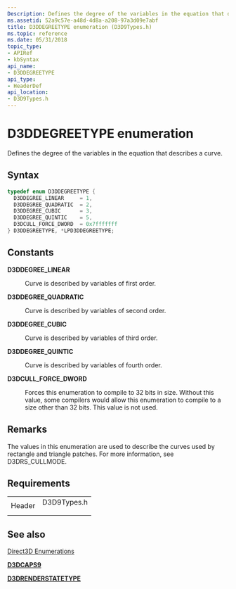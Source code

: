 ```yaml
---
Description: Defines the degree of the variables in the equation that describes a curve.
ms.assetid: 52a9c57e-a48d-4d8a-a208-97a3d09e7abf
title: D3DDEGREETYPE enumeration (D3D9Types.h)
ms.topic: reference
ms.date: 05/31/2018
topic_type: 
- APIRef
- kbSyntax
api_name: 
- D3DDEGREETYPE
api_type: 
- HeaderDef
api_location: 
- D3D9Types.h
---
```


# D3DDEGREETYPE enumeration

Defines the degree of the variables in the equation that describes a curve.

## Syntax


```C++
typedef enum D3DDEGREETYPE { 
  D3DDEGREE_LINEAR     = 1,
  D3DDEGREE_QUADRATIC  = 2,
  D3DDEGREE_CUBIC      = 3,
  D3DDEGREE_QUINTIC    = 5,
  D3DCULL_FORCE_DWORD  = 0x7fffffff
} D3DDEGREETYPE, *LPD3DDEGREETYPE;
```



## Constants

<dl> <dt>

<span id="D3DDEGREE_LINEAR"></span><span id="d3ddegree_linear"></span>**D3DDEGREE\_LINEAR**
</dt> <dd>

Curve is described by variables of first order.

</dd> <dt>

<span id="D3DDEGREE_QUADRATIC"></span><span id="d3ddegree_quadratic"></span>**D3DDEGREE\_QUADRATIC**
</dt> <dd>

Curve is described by variables of second order.

</dd> <dt>

<span id="D3DDEGREE_CUBIC"></span><span id="d3ddegree_cubic"></span>**D3DDEGREE\_CUBIC**
</dt> <dd>

Curve is described by variables of third order.

</dd> <dt>

<span id="D3DDEGREE_QUINTIC"></span><span id="d3ddegree_quintic"></span>**D3DDEGREE\_QUINTIC**
</dt> <dd>

Curve is described by variables of fourth order.

</dd> <dt>

<span id="D3DCULL_FORCE_DWORD"></span><span id="d3dcull_force_dword"></span>**D3DCULL\_FORCE\_DWORD**
</dt> <dd>

Forces this enumeration to compile to 32 bits in size. Without this value, some compilers would allow this enumeration to compile to a size other than 32 bits. This value is not used.

</dd> </dl>

## Remarks

The values in this enumeration are used to describe the curves used by rectangle and triangle patches. For more information, see D3DRS\_CULLMODE.

## Requirements



|                   |                                                                                        |
|-------------------|----------------------------------------------------------------------------------------|
| Header<br/> | <dl> <dt>D3D9Types.h</dt> </dl> |



## See also

<dl> <dt>

[Direct3D Enumerations](dx9-graphics-reference-d3d-enums.md)
</dt> <dt>

[**D3DCAPS9**](/windows/desktop/api/D3D9Caps/ns-d3d9caps-d3dcaps9)
</dt> <dt>

[**D3DRENDERSTATETYPE**](https://msdn.microsoft.com/library/Bb172599(v=VS.85).aspx)
</dt> </dl>

 

 




